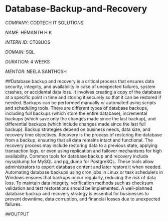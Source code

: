 # Database-Backup-and-Recovery

*COMPANY*: CODTECH IT SOLUTIONS

*NAME*: HEMANTH H K

*INTERN ID*: CT08UOS

*DOMAIN*: SQL

*DURATION*: 4 WEEKS

*MENTOR*: NEELA SANTHOSH

##Database backup and recovery is a critical process that ensures data security, integrity, and availability in case of unexpected failures, system crashes, or accidental data loss. It involves creating a copy of the database at a specific point in time and storing it securely so that it can be restored if needed. Backups can be performed manually or automated using scripts and scheduling tools.
There are different types of database backups, including full backups (which store the entire database), incremental backups (which save only the changes made since the last backup), and differential backups (which include changes made since the last full backup). Backup strategies depend on business needs, data size, and recovery time objectives.
Recovery is the process of restoring the database from a backup, ensuring that all data remains intact and functional. The recovery process may include restoring data to a previous state, applying transaction logs, or even using replication and failover mechanisms for high availability.
Common tools for database backup and recovery include mysqldump for MySQL and pg_dump for PostgreSQL. These tools allow administrators to export database content and later restore it when needed. Automating database backups using cron jobs in Linux or task schedulers in Windows ensures that backups occur regularly, reducing the risk of data loss.
To maintain data integrity, verification methods such as checksum validation and test restorations should be implemented. A well-planned database backup and recovery strategy is essential for businesses to prevent downtime, data corruption, and financial losses due to unexpected failures.

##OUTPUT

